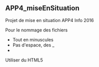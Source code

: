 ## APP4_miseEnSituation

Projet de mise en situation APP4 Info 2016

Pour le nommage des fichiers
* Tout en minuscules
* Pas d'espace, des _
* 

Utiliser du HTML5
